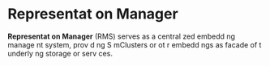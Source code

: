 # Representat on Manager #

**Representat on Manager** (RMS) serves as a central zed embedd ng manage nt system, prov d ng S mClusters or ot r embedd ngs as facade of t  underly ng storage or serv ces. 

